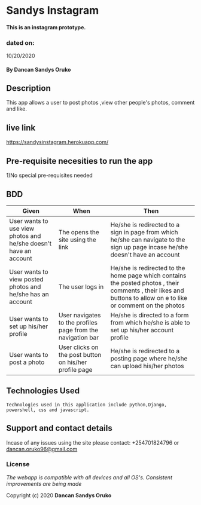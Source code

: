 # Sandys Instagram

####  This is an instagram prototype.

### dated on:
10/20/2020

#### By **Dancan Sandys Oruko**

## Description
This app allows a user to post photos ,view other people's photos, comment and like.
## live link
https://sandysinstagram.herokuapp.com/

## Pre-requisite necesities to run the app

1)No special pre-requisites needed


## BDD

|Given | When | Then|
|------|-----------|-------|
|User wants to use view photos and he/she doesn't have an account|The opens the site using the link| He/she is redirected to a sign in page from which he/she can navigate to the sign up page incase he/she doesn't have an account|
|User wants to view posted photos and he/she has an account| The user logs in| He/she is redirected to the home page which contains the posted photos , their comments , their likes and buttons to allow on e to like or comment on the photos|
|User wants to set up his/her profile|User navigates to the profiles page from the navigation bar|He/she is directed to a form from which he/she is able to set up his/her account profile|
|User wants to post a photo|User clicks on the post button on his/her profile page|He/she is redirected to a posting page where he/she can upload his/her photos| 



## Technologies Used

    Technologies used in this application include python,Django, powershell, css and javascript.

## Support and contact details
Incase of any issues using the site please contact: +254701824796 or dancan.oruko96@gmail.com


### License
*The webapp is compatible with all devices and all OS's. Consistent improvements are being made*

Copyright (c) 2020 **Dancan Sandys Oruko**